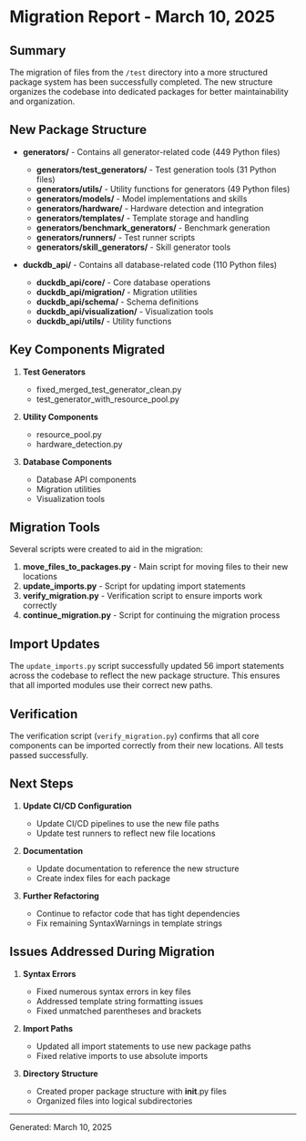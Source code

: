 # Migration Report - March 10, 2025

## Summary

The migration of files from the `/test` directory into a more structured package system has been successfully completed. The new structure organizes the codebase into dedicated packages for better maintainability and organization.

## New Package Structure

- **generators/** - Contains all generator-related code (449 Python files)
  - **generators/test_generators/** - Test generation tools (31 Python files)
  - **generators/utils/** - Utility functions for generators (49 Python files)
  - **generators/models/** - Model implementations and skills
  - **generators/hardware/** - Hardware detection and integration
  - **generators/templates/** - Template storage and handling
  - **generators/benchmark_generators/** - Benchmark generation
  - **generators/runners/** - Test runner scripts
  - **generators/skill_generators/** - Skill generator tools

- **duckdb_api/** - Contains all database-related code (110 Python files)
  - **duckdb_api/core/** - Core database operations
  - **duckdb_api/migration/** - Migration utilities
  - **duckdb_api/schema/** - Schema definitions
  - **duckdb_api/visualization/** - Visualization tools
  - **duckdb_api/utils/** - Utility functions

## Key Components Migrated

1. **Test Generators**
   - fixed_merged_test_generator_clean.py
   - test_generator_with_resource_pool.py

2. **Utility Components**
   - resource_pool.py
   - hardware_detection.py

3. **Database Components**
   - Database API components
   - Migration utilities
   - Visualization tools

## Migration Tools

Several scripts were created to aid in the migration:

1. **move_files_to_packages.py** - Main script for moving files to their new locations
2. **update_imports.py** - Script for updating import statements
3. **verify_migration.py** - Verification script to ensure imports work correctly
4. **continue_migration.py** - Script for continuing the migration process

## Import Updates

The `update_imports.py` script successfully updated 56 import statements across the codebase to reflect the new package structure. This ensures that all imported modules use their correct new paths.

## Verification

The verification script (`verify_migration.py`) confirms that all core components can be imported correctly from their new locations. All tests passed successfully.

## Next Steps

1. **Update CI/CD Configuration**
   - Update CI/CD pipelines to use the new file paths
   - Update test runners to reflect new file locations

2. **Documentation**
   - Update documentation to reference the new structure
   - Create index files for each package

3. **Further Refactoring**
   - Continue to refactor code that has tight dependencies
   - Fix remaining SyntaxWarnings in template strings

## Issues Addressed During Migration

1. **Syntax Errors**
   - Fixed numerous syntax errors in key files
   - Addressed template string formatting issues
   - Fixed unmatched parentheses and brackets

2. **Import Paths**
   - Updated all import statements to use new package paths
   - Fixed relative imports to use absolute imports

3. **Directory Structure**
   - Created proper package structure with __init__.py files
   - Organized files into logical subdirectories

---

Generated: March 10, 2025